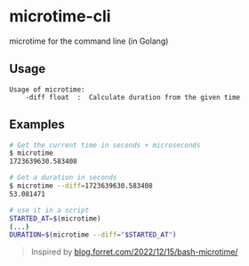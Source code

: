 # microtime-cli
microtime for the command line (in Golang)

## Usage

```
Usage of microtime:
    -diff float  :  Calculate duration from the given time
```

## Examples

```bash
# Get the current time in seconds + microseconds
$ microtime
1723639630.583408

# Get a duration in seconds
$ microtime --diff=1723639630.583408
53.081471

# use it in a script
STARTED_AT=$(microtime)
(...)
DURATION=$(microtime --diff="$STARTED_AT")
```
> Inspired by [blog.forret.com/2022/12/15/bash-microtime/](https://blog.forret.com/2022/12/15/bash-microtime/)